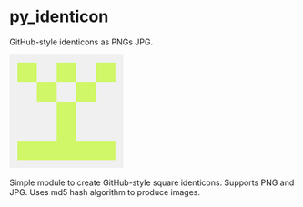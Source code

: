 # py_identicon

GitHub-style identicons as PNGs JPG.

![Alt text](examples/example1.png?raw=true "Title")

Simple module to create GitHub-style square identicons. Supports PNG and JPG. Uses md5 hash algorithm to produce images.   
